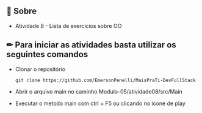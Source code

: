 ## 📌 Sobre

- Atividade 8 - Lista de exercícios sobre OO

## ✏ Para iniciar as atividades basta utilizar os seguintes comandos

- Clonar o repositório
    <pre><code>git clone https://github.com/EmersonPenelli/MaisPraTi-DevFullStack</code></pre>

- Abrir o arquivo main no caminho Modulo-05/atividade08/src/Main

- Executar o metodo main com ctrl + F5 ou clicando no icone de play
